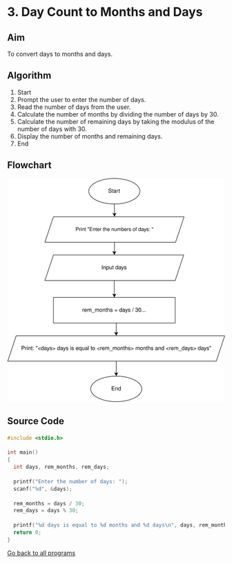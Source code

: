 # 3. Day Count to Months and Days

## Aim

To convert days to months and days.

## Algorithm

1. Start
2. Prompt the user to enter the number of days.
3. Read the number of days from the user.
4. Calculate the number of months by dividing the number of days by 30.
5. Calculate the number of remaining days by taking the modulus of the number of days with 30.
6. Display the number of months and remaining days.
7. End

## Flowchart

![Description of the image](../flowcharts/day_count_to_months_days.svg)

## Source Code

```c
#include <stdio.h>

int main()
{
  int days, rem_months, rem_days;

  printf("Enter the number of days: ");
  scanf("%d", &days);

  rem_months = days / 30;
  rem_days = days % 30;

  printf("%d days is equal to %d months and %d days\n", days, rem_months, rem_days);
  return 0;
}
```

[Go back to all programs](../README.md)

